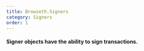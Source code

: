 ```yaml
---
title: Browseth.Signers
category: Signers
order: 1
---
```


#### Signer objects have the ability to sign transactions.
